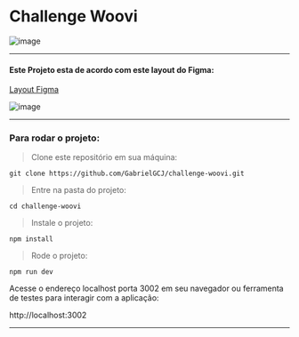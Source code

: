 # Challenge Woovi

![image](https://github.com/GabrielGCJ/challenge-woovi/assets/91347602/2682c3ae-5b67-47b4-9bf6-9f22ab4fd8fc)

-----

#### Este Projeto esta de acordo com este layout do Figma:

 <a href="https://www.figma.com/file/hv1LgD7oNrtlmfWgKBG6PF/Woovi-Desafio-Front?node-id=1%3A100">Layout Figma</a>

![image](https://github.com/GabrielGCJ/challenge-woovi/assets/91347602/a28f80c1-c7e5-49a9-9be3-752151b6b32e)

 ----

### Para rodar o projeto:

>Clone este repositório em sua máquina:

```
git clone https://github.com/GabrielGCJ/challenge-woovi.git
```

>Entre na pasta do projeto:

```
cd challenge-woovi
```

>Instale o projeto:

```
npm install
```

>Rode o projeto:

```
npm run dev
```

Acesse o endereço localhost porta 3002 em seu navegador ou ferramenta de testes para interagir com a aplicação:

http://localhost:3002

----

